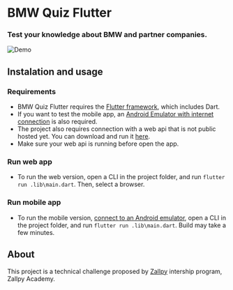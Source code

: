 # BMW Quiz Flutter

### Test your knowledge about BMW and partner companies.
![Demo](https://user-images.githubusercontent.com/79933699/139287677-3edec7bb-9e15-4873-851d-d28dfc78d34f.gif)

## Instalation and usage
### Requirements
- BMW Quiz Flutter requires the [Flutter framework](https://flutter.dev/docs/get-started/install), which includes Dart.
- If you want to test the mobile app, an [Android Emulator with internet connection](https://developer.android.com/studio/run/managing-avds) is also required.
- The project also requires connection with a web api that is not public hosted yet. You can download and run it [here](https://github.com/kelvinwieth/BMWQuiz).
- Make sure your web api is running before open the app.

### Run web app
- To run the web version, open a CLI in the project folder, and run `flutter run .lib\main.dart`. Then, select a browser.

### Run mobile app
- To run the mobile version, [connect to an Android emulator](https://developer.android.com/studio/run/emulator-commandline), open a CLI in the project folder, and run `flutter run .lib\main.dart`. Build may take a few minutes.

## About
This project is a technical challenge proposed by [Zallpy](https://zallpy.com/) intership program, Zallpy Academy.
